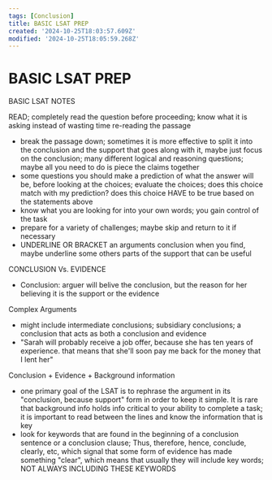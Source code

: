 ```yaml
---
tags: [Conclusion]
title: BASIC LSAT PREP
created: '2024-10-25T18:03:57.609Z'
modified: '2024-10-25T18:05:59.268Z'
---
```


# BASIC LSAT PREP

BASIC LSAT NOTES

READ; completely read the question before proceeding; know what it is asking instead of wasting time re-reading the passage
- break the passage down; sometimes it is more effective to split it into the conclusion and the support that goes along with it, maybe just focus on the conclusion; many different logical and reasoning questions; maybe all you need to do is piece the claims together 
- some questions you should make a prediction of what the answer will be, before looking at the choices; evaluate the choices; does this choice match with my prediction? does this choice HAVE to be true based on the statements above
- know what you are looking for into your own words; you gain control of the task
- prepare for a variety of challenges; maybe skip and return to it if necessary 
- UNDERLINE OR BRACKET an arguments conclusion when you find, maybe underline some others parts of the support that can be useful

CONCLUSION Vs. EVIDENCE 
- Conclusion: arguer will belive the conclusion, but the reason for her believing it is the support or the evidence

Complex Arguments
- might include intermediate conclusions; subsidiary conclusions; a conclusion that acts as both a conclusion and evidence
- "Sarah will probably receive a job offer, because she has ten years of experience. that means  that she'll soon pay me back for the money that I lent her"

Conclusion + Evidence + Background information 
- one primary goal of the LSAT is to rephrase the argument in its "conclusion, because support" form in order to keep it simple. It is rare that background info holds info critical to your ability to complete a task; it is important to read between the lines and know the information that is key
- look for keywords that are found in the beginning of a conclusion sentence or a conclusion clause; Thus, therefore, hence, conclude, clearly, etc, which signal that some form of evidence has made something "clear", which means that usually they will include key words; NOT ALWAYS INCLUDING THESE KEYWORDS

